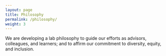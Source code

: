 ```yaml
---
layout: page
title: Philosophy
permalink: /philosophy/
weight: 3
---
```


We are developing a lab philosophy to guide our efforts as advisors, colleagues, and learners; and to affirm our commitment to diversity, equity, and inclusion.